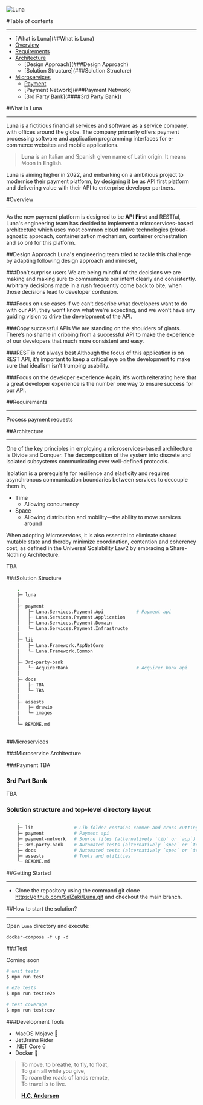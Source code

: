 ![Luna](https://raw.githubusercontent.com/salzaki/Luna/main/assets/luna.png) 

#Table of contents

----------------

- [What is Luna](##What is Luna)
- [Overview](##Overview)
- [Requirements](##Requirements)
- [Architecture](##Architecture)
  - [Design Approach](###Design Approach)
  - [Solution Structure](###Solution Structure)
- [Microservices](##Microservices)
  - [Payment](###Payment)
  - [Payment Network](###Payment Network)
  - [3rd Party Bank](####3rd Party Bank])

#What is Luna

----------------
Luna is a fictitious financial services and software as a service company, with offices around the globe. The company primarily offers payment processing software and application programming interfaces for e-commerce websites and mobile applications.

> **Luna** is an Italian and Spanish given name of Latin origin. It means Moon in English.

Luna is aiming higher in 2022, and embarking on a ambitious project to modernise their payment platform, by designing it be as API first platform and delivering value with their API to enterprise developer partners.

#Overview

----------------

As the new payment platform is designed to be **API First** and RESTful, Luna's engineering team has decided to implement a microservices-based architecture which uses most common cloud native technologies (cloud-agnostic approach, containerization mechanism, container orchestration and so on) for this platform.

##Design Approach
Luna's engineering team tried to tackle this challenge by adapting following design approach and mindset, 

###Don’t surprise users
We are being mindful of the decisions we are making and making sure to communicate our intent clearly and consistently. Arbitrary decisions made in a rush frequently come back to bite, when those decisions lead to developer confusion.

###Focus on use cases
If we can’t describe what developers want to do with our API, they won’t know what we’re expecting, and we won’t have any guiding vision to drive the development of the API.

###Copy successful APIs
We are standing on the shoulders of giants. There’s no shame in cribbing from a successful API to make the experience of our developers that much more consistent and easy.

###REST is not always best
Although the focus of this application is on REST API, it’s important to keep a critical eye on the development to make sure that idealism isn’t trumping usability.

###Focus on the developer experience
Again, it’s worth reiterating here that a great developer experience is the number one way to ensure success for our API.

##Requirements

----------------

Process payment requests


##Architecture

----------------
One of the key principles in employing a microservices-based architecture is Divide and Conquer. The decomposition of the system into discrete and isolated subsystems communicating over well-defined protocols.

Isolation is a prerequisite for resilience and elasticity and requires asynchronous communication boundaries between services to decouple them in,

- Time
  - Allowing concurrency
- Space
  - Allowing distribution and mobility—the ability to move services around

When adopting Microservices, it is also essential to eliminate shared mutable state and thereby minimize coordination, contention and coherency cost, as defined in the Universal Scalability Law2 by embracing a Share-Nothing Architecture.

TBA

###Solution Structure

```bash
    .
    ├─ luna
    │
    ├─ payment
    │   ├─ Luna.Services.Payment.Api            # Payment api
    │   ├─ Luna.Services.Payment.Application
    │   ├─ Luna.Services.Payment.Domain
    │   └─ Luna.Services.Payment.Infrastructe
    │
    ├─ lib
    │   ├─ Luna.Framework.AspNetCore
    │   └─ Luna.Framework.Common
    │
    ├─ 3rd-party-bank
    │   └─ AcquirerBank                         # Acquirer bank api
    │
    ├─ docs
    │   ├─ TBA
    │   └─ TBA
    │
    ├─ assests
    │   ├─ drawio
    │   └─ images
    │
    └─ README.md
        
```

##Microservices

###Microservice Architecture

###Payment
TBA

### 3rd Part Bank
TBA

### Solution structure and top-level directory layout

```bash
    .
    ├─ lib               # Lib folder contains common and cross cutting concerns
    ├─ payment           # Payment api
    ├─ payment-network   # Source files (alternatively `lib` or `app`)
    ├─ 3rd-party-bank    # Automated tests (alternatively `spec` or `tests`)
    ├─ docs              # Automated tests (alternatively `spec` or `tests`)
    ├─ assests           # Tools and utilities
    └─ README.md
```

##Getting Started

----------------

- Clone the repository using the command git clone https://github.com/SalZaki/Luna.git and checkout the main branch.

##How to start the solution?

----------------

Open `Luna` directory and execute:

```
docker-compose -f up -d
```

###Test

Coming soon

```bash
# unit tests
$ npm run test

# e2e tests
$ npm run test:e2e

# test coverage
$ npm run test:cov
```

###Development Tools

- MacOS Mojave 🍎
- JetBrains Rider
- .NET Core 6
- Docker 🐳

> To move, to breathe, to fly, to float,  
> To gain all while you give,  
> To roam the roads of lands remote,  
> To travel is to live.
> 
> **[H.C. Andersen](https://en.wikipedia.org/wiki/Hans_Christian_Andersen)**
